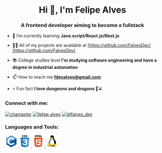 <h1 align="center">Hi 👋, I'm Felipe Alves</h1>
<h3 align="center">A frontend developer aiming to become a fullstack</h3>

- 🌱 I’m currently learning **Java.script/React.js/Next.js**

- 👨‍💻 All of my projects are available at [https://github.com/FalvesDev](https://github.com/FalvesDev)

- 📚 College studies level **I'm studying software engineering and have a degree in industrial automation**

- 📫 How to reach me **fdevalves@gmail.com**

- ⚡ Fun fact **I love dungeons and dragons 🐉⚔️**

<h3 align="left">Connect with me:</h3>
<p align="left">
<a href="https://twitter.com/chamaxter" target="blank"><img align="center" src="https://raw.githubusercontent.com/rahuldkjain/github-profile-readme-generator/master/src/images/icons/Social/twitter.svg" alt="chamaxter" height="30" width="40" /></a>
<a href="https://www.linkedin.com/in/felipe-alves-508323225/" target="blank"><img align="center" src="https://raw.githubusercontent.com/rahuldkjain/github-profile-readme-generator/master/src/images/icons/Social/linked-in-alt.svg" alt="felipe alves" height="30" width="40" /></a>
<a href="https://instagram.com/@falves_dev" target="blank"><img align="center" src="https://raw.githubusercontent.com/rahuldkjain/github-profile-readme-generator/master/src/images/icons/Social/instagram.svg" alt="@falves_dev" height="30" width="40" /></a>
</p>

<h3 align="left">Languages and Tools:</h3>
<p align="left"> <a href="https://www.cprogramming.com/" target="_blank" rel="noreferrer"> <img src="https://raw.githubusercontent.com/devicons/devicon/master/icons/c/c-original.svg" alt="c" width="40" height="40"/> </a> <a href="https://www.w3schools.com/css/" target="_blank" rel="noreferrer"> <img src="https://raw.githubusercontent.com/devicons/devicon/master/icons/css3/css3-original-wordmark.svg" alt="css3" width="40" height="40"/> </a> <a href="https://www.w3.org/html/" target="_blank" rel="noreferrer"> <img src="https://raw.githubusercontent.com/devicons/devicon/master/icons/html5/html5-original-wordmark.svg" alt="html5" width="40" height="40"/> </a> <a href="https://www.linux.org/" target="_blank" rel="noreferrer"> <img src="https://raw.githubusercontent.com/devicons/devicon/master/icons/linux/linux-original.svg" alt="linux" width="40" height="40"/> </a> </p>
